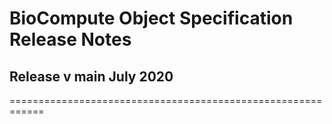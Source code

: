 

BioCompute Object Specification Release Notes
===========================================================
## Release v main July 2020



============================================================

